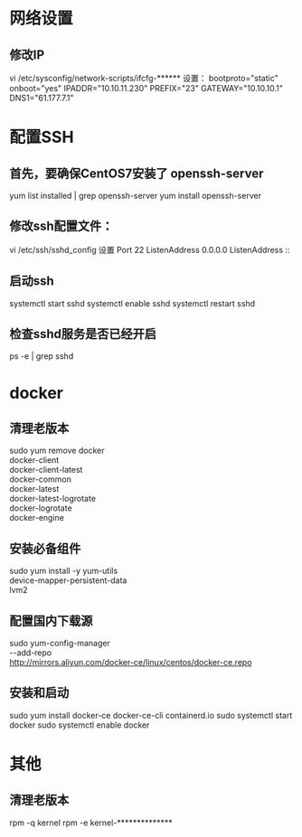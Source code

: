 # 网络设置

## 修改IP
vi /etc/sysconfig/network-scripts/ifcfg-******
设置：
    bootproto="static"
    onboot="yes"
    IPADDR="10.10.11.230"
    PREFIX="23"
    GATEWAY="10.10.10.1"
    DNS1="61.177.7.1"



# 配置SSH
## 首先，要确保CentOS7安装了  openssh-server
yum list installed | grep openssh-server
yum install openssh-server

## 修改ssh配置文件：
vi /etc/ssh/sshd_config
设置
    Port 22
    ListenAddress 0.0.0.0
    ListenAddress ::

## 启动ssh
systemctl start sshd
systemctl enable sshd
systemctl restart sshd

## 检查sshd服务是否已经开启
ps -e | grep sshd



# docker

## 清理老版本
sudo yum remove docker \
    docker-client \
    docker-client-latest \
    docker-common \
    docker-latest \
    docker-latest-logrotate \
    docker-logrotate \
    docker-engine

## 安装必备组件
sudo yum install -y yum-utils \
    device-mapper-persistent-data \
    lvm2

## 配置国内下载源
sudo yum-config-manager \
    --add-repo \
    http://mirrors.aliyun.com/docker-ce/linux/centos/docker-ce.repo

## 安装和启动
sudo yum install docker-ce docker-ce-cli containerd.io
sudo systemctl start docker
sudo systemctl enable docker



# 其他

## 清理老版本
rpm -q kernel
rpm -e kernel-**************